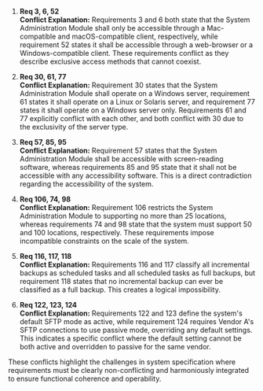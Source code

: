 1. **Req 3, 6, 52**  
    **Conflict Explanation:** Requirements 3 and 6 both state that the System Administration Module shall only be accessible through a Mac-compatible and macOS-compatible client, respectively, while requirement 52 states it shall be accessible through a web-browser or a Windows-compatible client. These requirements conflict as they describe exclusive access methods that cannot coexist.

2. **Req 30, 61, 77**  
    **Conflict Explanation:** Requirement 30 states that the System Administration Module shall operate on a Windows server, requirement 61 states it shall operate on a Linux or Solaris server, and requirement 77 states it shall operate on a Windows server only. Requirements 61 and 77 explicitly conflict with each other, and both conflict with 30 due to the exclusivity of the server type.

3. **Req 57, 85, 95**  
    **Conflict Explanation:** Requirement 57 states that the System Administration Module shall be accessible with screen-reading software, whereas requirements 85 and 95 state that it shall not be accessible with any accessibility software. This is a direct contradiction regarding the accessibility of the system.

4. **Req 106, 74, 98**  
    **Conflict Explanation:** Requirement 106 restricts the System Administration Module to supporting no more than 25 locations, whereas requirements 74 and 98 state that the system must support 50 and 100 locations, respectively. These requirements impose incompatible constraints on the scale of the system.

5. **Req 116, 117, 118**  
    **Conflict Explanation:** Requirements 116 and 117 classify all incremental backups as scheduled tasks and all scheduled tasks as full backups, but requirement 118 states that no incremental backup can ever be classified as a full backup. This creates a logical impossibility.

6. **Req 122, 123, 124**  
    **Conflict Explanation:** Requirements 122 and 123 define the system's default SFTP mode as active, while requirement 124 requires Vendor A's SFTP connections to use passive mode, overriding any default settings. This indicates a specific conflict where the default setting cannot be both active and overridden to passive for the same vendor.

These conflicts highlight the challenges in system specification where requirements must be clearly non-conflicting and harmoniously integrated to ensure functional coherence and operability.
